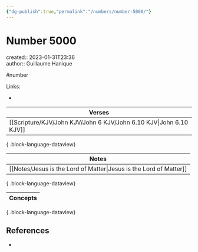 ```yaml
---
{"dg-publish":true,"permalink":"/numbers/number-5000/"}
---
```


# Number 5000

created:: 2023-01-31T23:36  
author:: Guillaume Hanique

#number

Links:

- 

| Verses                                                                |
| --------------------------------------------------------------------- |
| [[Scripture/KJV/John KJV/John 6 KJV/John 6.10 KJV\|John 6.10 KJV]] |

{ .block-language-dataview}

| Notes                                                                 |
| --------------------------------------------------------------------- |
| [[Notes/Jesus is the Lord of Matter\|Jesus is the Lord of Matter]] |

{ .block-language-dataview}

| Concepts |
| -------- |

{ .block-language-dataview}

## References

- 
